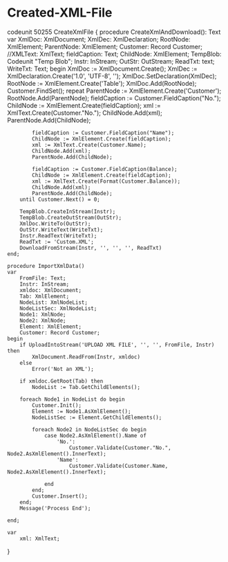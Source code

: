 # Created-XML-File
codeunit 50255 CreateXmlFile
{
    procedure CreateXmlAndDownload(): Text
    var
        XmlDoc: XmlDocument;
        XmlDec: XmlDeclaration;
        RootNode: XmlElement;
        ParentNode: XmlElement;
        Customer: Record Customer;
        //XMLText: XmlText;
        fieldCaption: Text;
        ChildNode: XmlElement;
        TempBlob: Codeunit "Temp Blob";
        Instr: InStream;
        OutStr: OutStream;
        ReadTxt: text;
        WriteTxt: Text;
    begin
        XmlDoc := XmlDocument.Create();
        XmlDec := XmlDeclaration.Create('1.0', 'UTF-8', '');
        XmlDoc.SetDeclaration(XmlDec);
        RootNode := XmlElement.Create('Table');
        XmlDoc.Add(RootNode);
        Customer.FindSet();
        repeat
            ParentNode := XmlElement.Create('Customer');
            RootNode.Add(ParentNode);
            fieldCaption := Customer.FieldCaption("No.");
            ChildNode := XmlElement.Create(fieldCaption);
            xml := XmlText.Create(Customer."No.");
            ChildNode.Add(xml);
            ParentNode.Add(ChildNode);

            fieldCaption := Customer.FieldCaption("Name");
            ChildNode := XmlElement.Create(fieldCaption);
            xml := XmlText.Create(Customer.Name);
            ChildNode.Add(xml);
            ParentNode.Add(ChildNode);

            fieldCaption := Customer.FieldCaption(Balance);
            ChildNode := XmlElement.Create(fieldCaption);
            xml := XmlText.Create(Format(Customer.Balance));
            ChildNode.Add(xml);
            ParentNode.Add(ChildNode);
        until Customer.Next() = 0;

        TempBlob.CreateInStream(Instr);
        TempBlob.CreateOutStream(OutStr);
        XmlDoc.WriteTo(OutStr);
        OutStr.WriteText(WriteTxt);
        Instr.ReadText(WriteTxt);
        ReadTxt := 'Custom.XML';
        DownloadFromStream(Instr, '', '', '', ReadTxt)
    end;

    procedure ImportXmlData()
    var
        FromFile: Text;
        Instr: InStream;
        xmldoc: XmlDocument;
        Tab: XmlElement;
        NodeList: XmlNodeList;
        NodeListSec: XmlNodeList;
        Node1: XmlNode;
        Node2: XmlNode;
        Element: XmlElement;
        Customer: Record Customer;
    begin
        if UploadIntoStream('UPLOAD XML FILE', '', '', FromFile, Instr) then
            XmlDocument.ReadFrom(Instr, xmldoc)
        else
            Error('Not an XML');

        if xmldoc.GetRoot(Tab) then
            NodeList := Tab.GetChildElements();

        foreach Node1 in NodeList do begin
            Customer.Init();
            Element := Node1.AsXmlElement();
            NodeListSec := Element.GetChildElements();

            foreach Node2 in NodeListSec do begin
                case Node2.AsXmlElement().Name of
                    'No.':
                        Customer.Validate(Customer."No.", Node2.AsXmlElement().InnerText);
                    'Name':
                        Customer.Validate(Customer.Name, Node2.AsXmlElement().InnerText);

                end
            end;
            Customer.Insert();
        end;
        Message('Process End');

    end;

    var
        xml: XmlText;
}

